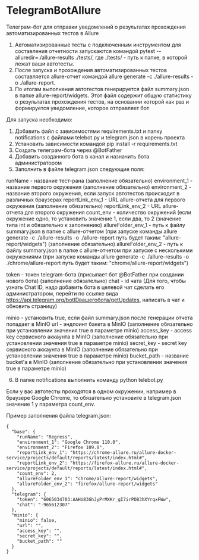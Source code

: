 # TelegramBotAllure
Телеграм-бот для отправки уведомлений о результатах прохождения автоматизированных тестов в Allure

1. Автоматизированные тесты с подключенным инструментом для составления отчетности запускаются командой pytest --alluredir=./allure-results ./tests/, где ./tests/ - путь к папке, в которой лежат ваши автотесты.
2. После запуска и прохождения автоматизированных тестов составляется allure-отчет командой allure generate -c ./allure-results -o ./allure-report.
3. По итогам выполнения автотестов генерируется файл summary.json в папке allure-report/widgets. Этот файл содержит общую статистику о результатах прохождения тестов, на основании которой как раз и формируется уведомление, которое отправляет бот

Для запуска необходимо:
1. Добавить файл с зависимостями requirements.txt и папку notifications с файлами telebot.py и telegram.json в корень проекта
2. Установить зависимости командой pip install -r requirements.txt
3. Создать телеграм-бота через @BotFather
4. Добавить созданного бота в канал и назначить бота администратором
5. Заполнить в файле telegram.json следующие поля:

runName - название тест-рана (заполнение обязательно)
environment_1 - название первого окружения (заполнение обязательно)
environment_2 - название второго окружения, если запуск автотестов происходит в различных браузерах
reportLink_env_1 - URL allure-отчета для первого окружения (заполнение обязательно)
reportLink_env_2 - URL allure-отчета для второго окружения
count_env - количество окружений (если окружение одно, то установить значение 1, если два, то 2 (значение типа int и обязательно к заполнению)
allureFolder_env_1 - путь к файлу summary.json в папке с allure-отчетом (при запуске команды allure generate -c ./allure-results -o ./allure-report путь будет таким: "allure-report/widgets") (заполнение обязательно)
allureFolder_env_2 - путь к файлу summary.json в папке с allure-отчетом при запуске с несколькими окружениями (при запуске команды allure generate -c ./allure-results -o ./chrome/allure-report путь будет таким: "chrome/allure-report/widgets")

token - токен telegram-бота (присылает бот @BotFather при создании нового бота) (заполнение обязательно)
chat - id чата (Для того, чтобы узнать Chat ID, надо добавить бота в целевой чат сделать его администратором, перейти по ссылке вида https://api.telegram.org/botIDвашегобота/getUpdates, написать в чат и обновить страницу)

minio - установить true, если файл summary.json после генерации отчета попадает в MinIO
url - эндпоинт бакета в MinIO (заполнение обязательно при установлении значения true в параметре minio)
access_key - access key сервисного аккаунта в MinIO (заполнение обязательно при установлении значения true в параметре minio)
secret_key - secret key сервисного аккаунта в MinIO (заполнение обязательно при установлении значения true в параметре minio)
bucket_path - название bucket'а в MinIO (заполнение обязательно при установлении значения true в параметре minio)

6. В папке notifications выполнить команду python telebot.py

Если у вас автотесты проходятся в одном окружении, например в браузере Google Chrome, то обязательно установите в telegram.json значение 1 у параметра count_env.

Пример заполнения файла telegram.json:

```
{
  "base": {
    "runName": "Regress",
    "environment_1": "Google Chrome 110.0",
    "environment_2": "Firefox 109.0",
    "reportLink_env_1": "https://chrome-allure.ru/allure-docker-service/projects/default/reports/latest/index.html#",
    "reportLink_env_2": "https://firefox-allure.ru/allure-docker-service/projects/default/reports/latest/index.html#",
    "count_env": 2,
    "allureFolder_env_1": "chrome/allure-report/widgets",
    "allureFolder_env_2": "firefox/allure-report/widgets"
  },
  "telegram": {
    "token": "6065034703:AAHU83GhJyPrMXKr_gI7irPDB3hXYrqxFWw",
    "chat": "-965612307"
  },
  "minio": {
    "minio": false,
    "url": "",
    "access_key": "",
    "secret_key": "",
    "bucket_path": ""
  }
}
```

